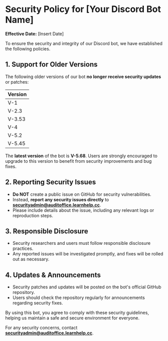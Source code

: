 # Security Policy for [Your Discord Bot Name]
**Effective Date:** [Insert Date]

To ensure the security and integrity of our Discord bot, we have established the following policies.

## 1. Support for Older Versions
The following older versions of our bot **no longer receive security updates** or patches:

| **Version** |
|------------|
| V-1        |
| V-2.3      |
| V-3.53     |
| V-4        |
| V-5.2      |
| V-5.45     |

The **latest version** of the bot is **V-5.68**. Users are strongly encouraged to upgrade to this version to benefit from security improvements and bug fixes.

## 2. Reporting Security Issues
- **Do NOT** create a public issue on GitHub for security vulnerabilities.
- Instead, **report any security issues directly** to **securityadmin@auditoffice.learnhelp.cc**.
- Please include details about the issue, including any relevant logs or reproduction steps.

## 3. Responsible Disclosure
- Security researchers and users must follow responsible disclosure practices.
- Any reported issues will be investigated promptly, and fixes will be rolled out as necessary.

## 4. Updates & Announcements
- Security patches and updates will be posted on the bot's official GitHub repository.
- Users should check the repository regularly for announcements regarding security fixes.

By using this bot, you agree to comply with these security guidelines, helping us maintain a safe and secure environment for everyone.

For any security concerns, contact **securityadmin@auditoffice.learnhelp.cc**.

